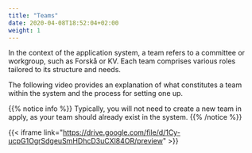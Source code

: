 ```yaml
---
title: "Teams"
date: 2020-04-08T18:52:04+02:00
weight: 1
---
```


In the context of the application system, a team refers to a committee or workgroup, such as Forskå or KV. Each team comprises various roles tailored to its structure and needs.

The following video provides an explanation of what constitutes a team within the system and the process for setting one up.

{{% notice info %}}
Typically, you will not need to create a new team in apply, as your team should already exist in the system.
{{% /notice %}}

{{< iframe link="https://drive.google.com/file/d/1Cy-ucpG1OgrSdgeuSmHDhcD3uCXl84OR/preview" >}}
